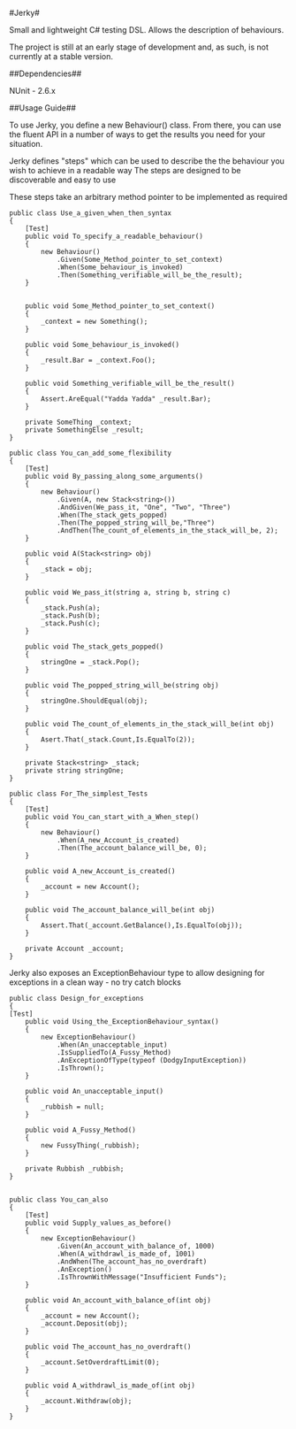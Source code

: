 #Jerky#

Small and lightweight C# testing DSL. Allows the description of behaviours. 

The project is still at an early stage of development and, as such, is not currently at a stable version.

##Dependencies##

NUnit - 2.6.x

##Usage Guide##

To use Jerky, you define a new Behaviour() class. 
From there, you can use the fluent API in a
number of ways to get the results you need for your situation.

Jerky defines "steps" which can be used to describe the 
the behaviour you wish to achieve in a readable way 
The steps are designed to be discoverable and easy to use

These steps take an arbitrary method pointer
to be implemented as required

    public class Use_a_given_when_then_syntax
    {
        [Test]
        public void To_specify_a_readable_behaviour()
        {
            new Behaviour()
                .Given(Some_Method_pointer_to_set_context)
                .When(Some_behaviour_is_invoked)
                .Then(Something_verifiable_will_be_the_result);
        }


        public void Some_Method_pointer_to_set_context()
        {
            _context = new Something();
        }

        public void Some_behaviour_is_invoked()
        {
            _result.Bar = _context.Foo();
        }

        public void Something_verifiable_will_be_the_result()
        {
            Assert.AreEqual("Yadda Yadda" _result.Bar);            
        }

        private SomeThing _context;
        private SomethingElse _result;
    }

    public class You_can_add_some_flexibility
    {
        [Test]
        public void By_passing_along_some_arguments()
        {
            new Behaviour()
                .Given(A, new Stack<string>())
                .AndGiven(We_pass_it, "One", "Two", "Three")
                .When(The_stack_gets_popped)
                .Then(The_popped_string_will_be,"Three")
                .AndThen(The_count_of_elements_in_the_stack_will_be, 2);
        }

        public void A(Stack<string> obj)
        {
            _stack = obj;
        }

        public void We_pass_it(string a, string b, string c)
        {
            _stack.Push(a);
            _stack.Push(b);
            _stack.Push(c);
        }

        public void The_stack_gets_popped()
        {
            stringOne = _stack.Pop();
        }

        public void The_popped_string_will_be(string obj)
        {
            stringOne.ShouldEqual(obj);
        }

        public void The_count_of_elements_in_the_stack_will_be(int obj)
        {
            Asert.That(_stack.Count,Is.EqualTo(2));        
        }

        private Stack<string> _stack;
        private string stringOne;
    }

    public class For_The_simplest_Tests
    {
        [Test]
        public void You_can_start_with_a_When_step()
        {
            new Behaviour()
                .When(A_new_Account_is_created)
                .Then(The_account_balance_will_be, 0);
        }

        public void A_new_Account_is_created()
        {
            _account = new Account();
        }

        public void The_account_balance_will_be(int obj)
        {
            Assert.That(_account.GetBalance(),Is.EqualTo(obj));            
        }

        private Account _account;
    }

    
Jerky also exposes an ExceptionBehaviour 
type to allow designing for exceptions 
in a clean way - no try catch blocks

    
    public class Design_for_exceptions
    {
	[Test]
        public void Using_the_ExceptionBehaviour_syntax()
        {
            new ExceptionBehaviour()
                .When(An_unacceptable_input)
                .IsSuppliedTo(A_Fussy_Method)
                .AnExceptionOfType(typeof (DodgyInputException))
                .IsThrown();
        }

        public void An_unacceptable_input()
        {
            _rubbish = null;
        }

        public void A_Fussy_Method()
        {
            new FussyThing(_rubbish);
        }

        private Rubbish _rubbish;
    }


    public class You_can_also
    {
        [Test]
        public void Supply_values_as_before()
        {
            new ExceptionBehaviour()
                .Given(An_account_with_balance_of, 1000)
                .When(A_withdrawl_is_made_of, 1001)
                .AndWhen(The_account_has_no_overdraft)
                .AnException()
                .IsThrownWithMessage("Insufficient Funds");
        }

        public void An_account_with_balance_of(int obj)
        {
            _account = new Account();
            _account.Deposit(obj);
        }

        public void The_account_has_no_overdraft()
        {
            _account.SetOverdraftLimit(0);
        }

        public void A_withdrawl_is_made_of(int obj)
        {
            _account.Withdraw(obj);
        }
    }
    
